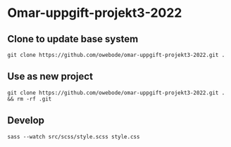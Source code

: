 # Omar-uppgift-projekt3-2022


## Clone to update base system
`git clone https://github.com/owebode/omar-uppgift-projekt3-2022.git .`

## Use as new project
`git clone https://github.com/owebode/omar-uppgift-projekt3-2022.git . && rm -rf .git`


## Develop
`sass --watch src/scss/style.scss style.css`
